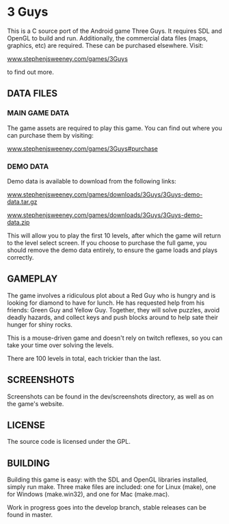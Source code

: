 # 3 Guys

This is a C source port of the Android game Three Guys. It requires SDL and OpenGL to build and run. Additionally, the commercial data files (maps, graphics, etc) are required. These can be purchased elsewhere. Visit:

www.stephenjsweeney.com/games/3Guys

to find out more.

## DATA FILES

### MAIN GAME DATA

The game assets are required to play this game. You can find out where you can purchase them by visiting:

www.stephenjsweeney.com/games/3Guys#purchase

### DEMO DATA

Demo data is available to download from the following links:

www.stephenjsweeney.com/games/downloads/3Guys/3Guys-demo-data.tar.gz

www.stephenjsweeney.com/games/downloads/3Guys/3Guys-demo-data.zip

This will allow you to play the first 10 levels, after which the game will return to the level select screen. If you choose to purchase the full game, you should remove the demo data entirely, to ensure the game loads and plays correctly.

## GAMEPLAY

The game involves a ridiculous plot about a Red Guy who is hungry and is looking for diamond to have for lunch. He has requested help from his friends: Green Guy and Yellow Guy. Together, they will solve puzzles, avoid deadly hazards, and collect keys and push blocks around to help sate their hunger for shiny rocks.

This is a mouse-driven game and doesn't rely on twitch reflexes, so you can take your time over solving the levels.

There are 100 levels in total, each trickier than the last.

## SCREENSHOTS

Screenshots can be found in the dev/screenshots directory, as well as on the game's website.

## LICENSE

The source code is licensed under the GPL.

## BUILDING

Building this game is easy: with the SDL and OpenGL libraries installed, simply run make. Three make files are included: one for Linux (make), one for Windows (make.win32), and one for Mac (make.mac).

Work in progress goes into the develop branch, stable releases can be found in master.
